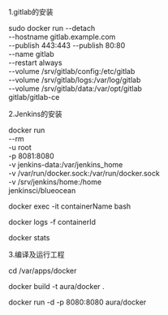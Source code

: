 1.gitlab的安装

sudo docker run --detach \
    --hostname gitlab.example.com \
    --publish 443:443 --publish 80:80 \
    --name gitlab \
    --restart always \
    --volume /srv/gitlab/config:/etc/gitlab \
    --volume /srv/gitlab/logs:/var/log/gitlab \
    --volume /srv/gitlab/data:/var/opt/gitlab \
    gitlab/gitlab-ce

2.Jenkins的安装

docker run \
  --rm \
  -u root \
  -p 8081:8080 \
  -v jenkins-data:/var/jenkins_home \
  -v /var/run/docker.sock:/var/run/docker.sock \
  -v /srv/jenkins/home:/home \
  jenkinsci/blueocean

docker exec -it containerName bash

docker logs -f containerId

docker stats

3.编译及运行工程

cd /var/apps/docker

docker build -t aura/docker .

docker run -d -p 8080:8080 aura/docker
